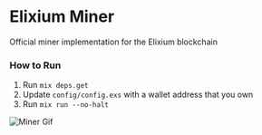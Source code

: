 # Elixium Miner
Official miner implementation for the Elixium blockchain

### How to Run

1. Run `mix deps.get`
2. Update `config/config.exs` with a wallet address that you own
3. Run `mix run --no-halt`

![Miner Gif](https://s3-us-west-2.amazonaws.com/elixium-assets/Untitled+(1).gif)
